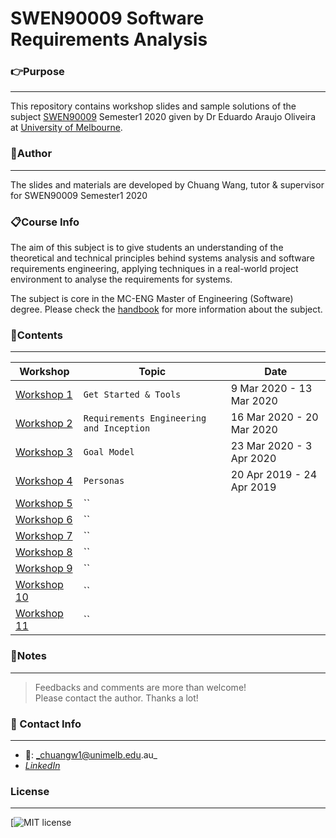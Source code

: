 # SWEN90009 Software Requirements Analysis

### **:point_right:Purpose**
---
This repository contains workshop slides and sample solutions of the subject [SWEN90009](https://handbook.unimelb.edu.au/2020/subjects/swen90009/assessment) Semester1 2020 given by Dr Eduardo Araujo Oliveira at [University of Melbourne](https://www.unimelb.edu.au/).

### **:running:Author**
---
The slides and materials are developed by Chuang Wang, tutor & supervisor for SWEN90009 Semester1 2020

### **:clipboard:Course Info**

The aim of this subject is to give students an understanding of the theoretical and technical principles behind systems analysis and software requirements engineering, applying techniques in a real-world project environment to analyse the requirements for systems.

The subject is core in the MC-ENG Master of Engineering (Software) degree.
Please check the [handbook](https://handbook.unimelb.edu.au/2020/subjects/swen90009) for more information about the subject.


### **:bookmark_tabs:Contents**
---

| Workshop | Topic | Date |
| ------ | ------ |-----|
| [Workshop 1]() | `Get Started & Tools`  | 9 Mar 2020 - 13 Mar 2020
| [Workshop 2]() | `Requirements Engineering and Inception` | 16 Mar 2020 - 20 Mar 2020
| [Workshop 3]() | `Goal Model` | 23 Mar 2020 - 3 Apr 2020
| [Workshop 4]() | `Personas` | 20 Apr 2019 - 24 Apr 2019
| [Workshop 5]() | `` | 
| [Workshop 6]() | `` | 
| [Workshop 7]() | `` | 
| [Workshop 8]() | `` | 
| [Workshop 9]() | `` | 
| [Workshop 10]() | `` | 
| [Workshop 11]() | `` | 


### **:page_facing_up:Notes**
---
>Feedbacks and comments are more than welcome!\
>Please contact the author. Thanks a lot!

### **:email: Contact Info**
---
- :e-mail:: _chuangw1@unimelb.edu.au_
- [_LinkedIn_](https://www.linkedin.com/in/chuangw)

### **License**
---
[![MIT license](https://github.com/chuangw46/SWEN90009_Workshops/blob/master/LICENSE)
